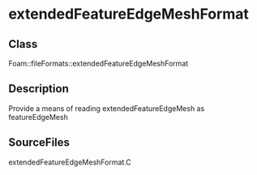 # extendedFeatureEdgeMeshFormat 
## Class
Foam::fileFormats::extendedFeatureEdgeMeshFormat

## Description
Provide a means of reading extendedFeatureEdgeMesh as featureEdgeMesh

## SourceFiles
extendedFeatureEdgeMeshFormat.C

